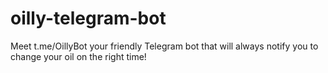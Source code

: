 # oilly-telegram-bot
Meet t.me/OillyBot your friendly Telegram bot that will always notify you to change your oil on the right time!
